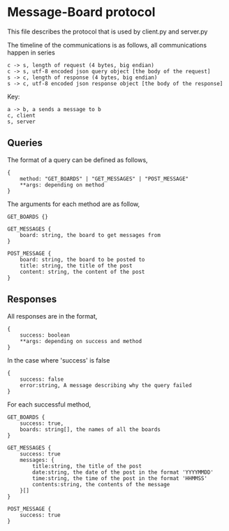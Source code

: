 # Message-Board protocol
This file describes the protocol that is used by client.py and server.py

The timeline of the communications is as follows, all communications happen in series

    c -> s, length of request (4 bytes, big endian)
    c -> s, utf-8 encoded json query object [the body of the request]
    s -> c, length of response (4 bytes, big endian)
    s -> c, utf-8 encoded json response object [the body of the response]

Key:

    a -> b, a sends a message to b
    c, client
    s, server

## Queries

The format of a query can be defined as follows,

    {
        method: "GET_BOARDS" | "GET_MESSAGES" | "POST_MESSAGE"
        **args: depending on method
    }

The arguments for each method are as follow,

    GET_BOARDS {}
    
    GET_MESSAGES {
        board: string, the board to get messages from
    }
    
    POST_MESSAGE {
        board: string, the board to be posted to
        title: string, the title of the post
        content: string, the content of the post
    }

## Responses

All responses are in the format,

    {
        success: boolean
        **args: depending on success and method
    }

In the case where 'success' is false

    {
        success: false
        error:string, A message describing why the query failed
    }

For each successful method,

    GET_BOARDS {
        success: true,
        boards: string[], the names of all the boards
    }
    
    GET_MESSAGES {
        success: true
        messages: {
            title:string, the title of the post
            date:string, the date of the post in the format 'YYYYMMDD'
            time:string, the time of the post in the format 'HHMMSS'
            contents:string, the contents of the message
        }[]
    }
    
    POST_MESSAGE {
        success: true
    }